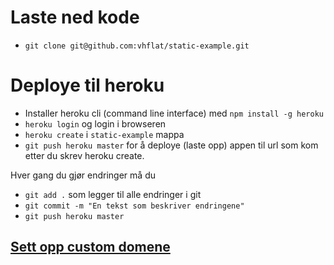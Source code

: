 # Laste ned kode
* `git clone git@github.com:vhflat/static-example.git`

# Deploye til heroku
* Installer heroku cli (command line interface) med `npm install -g heroku`
* `heroku login` og login i browseren
* `heroku create` i `static-example` mappa
* `git push heroku master` for å deploye (laste opp) appen til url som kom etter du skrev heroku create. 

Hver gang du gjør endringer må du
* `git add .` som legger til alle endringer i git
* `git commit -m "En tekst som beskriver endringene"`
* `git push heroku master`

## [Sett opp custom domene](https://devcenter.heroku.com/articles/custom-domains)



